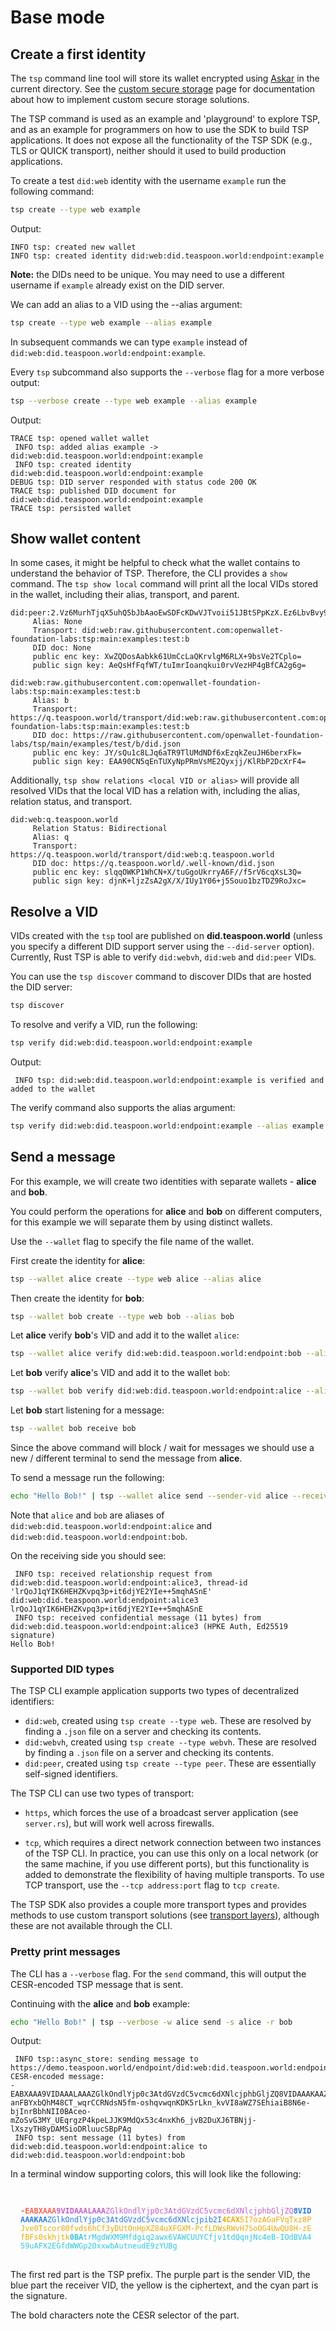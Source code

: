 # Base mode

## Create a first identity

The `tsp` command line tool will store its wallet encrypted using [Askar](https://github.com/openwallet-foundation/askar) in the current directory. See the [custom secure storage](../custom-secure-storage.md) page for documentation about how to implement custom secure storage solutions.

<div class="warning">
The TSP command is used as an example and 'playground' to explore TSP, and as an
example for programmers on how to use the SDK to build TSP applications. It does not
expose all the functionality of the TSP SDK (e.g., TLS or QUICK transport), neither
should it used to build production applications.
</div>

To create a test `did:web` identity with the username `example` run the following command:

```sh
tsp create --type web example
```

Output:

```
INFO tsp: created new wallet
INFO tsp: created identity did:web:did.teaspoon.world:endpoint:example
```

**Note:** the DIDs need to be unique. You may need to use a different username if `example` already exist on the DID server.

We can add an alias to a VID using the --alias argument:

```sh
tsp create --type web example --alias example
```

In subsequent commands we can type `example` instead of `did:web:did.teaspoon.world:endpoint:example`.

Every `tsp` subcommand also supports the `--verbose` flag for a more verbose output:

```sh
tsp --verbose create --type web example --alias example
```

Output:

```
TRACE tsp: opened wallet wallet
 INFO tsp: added alias example -> did:web:did.teaspoon.world:endpoint:example
 INFO tsp: created identity did:web:did.teaspoon.world:endpoint:example
DEBUG tsp: DID server responded with status code 200 OK
TRACE tsp: published DID document for did:web:did.teaspoon.world:endpoint:example
TRACE tsp: persisted wallet
```

## Show wallet content

In some cases, it might be helpful to check what the wallet contains to understand the behavior of TSP.
Therefore, the CLI provides a `show` command.
The `tsp show local` command will print all the local VIDs stored in the wallet,
including their alias, transport, and parent.

```
did:peer:2.Vz6MurhTjqX5uhQ5bJbAaoEwSDFcKDwVJTvoii51JBtSPpKzX.Ez6LbvBvy92yWENk8xKYmaX9X9nzMtQCQ2EqgdLKv2YkcpHo7.SeyJzIjp7InVyaSI6InRzcDovLyJ9LCJ0IjoidHNwIn0
	 Alias: None
	 Transport: did:web:raw.githubusercontent.com:openwallet-foundation-labs:tsp:main:examples:test:b
	 DID doc: None
	 public enc key: XwZQDosAabkk61UmCcLaQKrvlgM6RLX+9bsVe2TCplo=
	 public sign key: AeQsHfFqfWT/tuImrIoanqkui0rvVezHP4gBfCA2g6g=

did:web:raw.githubusercontent.com:openwallet-foundation-labs:tsp:main:examples:test:b
	 Alias: b
	 Transport: https://q.teaspoon.world/transport/did:web:raw.githubusercontent.com:openwallet-foundation-labs:tsp:main:examples:test:b
	 DID doc: https://raw.githubusercontent.com/openwallet-foundation-labs/tsp/main/examples/test/b/did.json
	 public enc key: JY/sQu1c8LJq6aTR9TlUMdNDf6xEzqkZeuJH6berxFk=
	 public sign key: EAA90CN5qEnTUXyNpPRmVsME2Qyxjj/KlRbP2DcXrF4=
```

Additionally, `tsp show relations <local VID or alias>`
will provide all resolved VIDs that the local VID has a relation with,
including the alias, relation status, and transport.

```
did:web:q.teaspoon.world
	 Relation Status: Bidirectional
	 Alias: q
	 Transport: https://q.teaspoon.world/transport/did:web:q.teaspoon.world
	 DID doc: https://q.teaspoon.world/.well-known/did.json
	 public enc key: slqqOWKP1WhCN+X/tuGgoUkrryA6F//f5rV6cqXsL3Q=
	 public sign key: djnK+ljzZsA2gX/X/IUy1Y06+j5Souo1bzTDZ9RoJxc=
```

## Resolve a VID

VIDs created with the `tsp` tool are published on **did.teaspoon.world** (unless you specify a different DID support server using the `--did-server` option).
Currently, Rust TSP is able to verify `did:webvh`, `did:web` and `did:peer` VIDs.

You can use the `tsp discover` command to discover DIDs that are hosted the DID server:

```sh
tsp discover
```

To resolve and verify a VID, run the following:

```sh
tsp verify did:web:did.teaspoon.world:endpoint:example
```

Output:

```
 INFO tsp: did:web:did.teaspoon.world:endpoint:example is verified and added to the wallet
```

The verify command also supports the alias argument:

```sh
tsp verify did:web:did.teaspoon.world:endpoint:example --alias example
```

## Send a message

For this example, we will create two identities with separate wallets - **alice** and **bob**.

You could perform the operations for **alice** and **bob** on different computers, for this example
we will separate them by using distinct wallets.

Use the `--wallet` flag to specify the file name of the wallet.

First create the identity for **alice**:

```sh
tsp --wallet alice create --type web alice --alias alice
```

Then create the identity for **bob**:

```sh
tsp --wallet bob create --type web bob --alias bob
```

Let **alice** verify **bob**'s VID and add it to the wallet `alice`:

```sh
tsp --wallet alice verify did:web:did.teaspoon.world:endpoint:bob --alias bob
```

Let **bob** verify **alice**'s VID and add it to the wallet `bob`:

```sh
tsp --wallet bob verify did:web:did.teaspoon.world:endpoint:alice --alias alice
```

Let **bob** start listening for a message:

```sh
tsp --wallet bob receive bob
```

Since the above command will block / wait for messages we should use
a new / different terminal to send the message from **alice**.

To send a message run the following:

```sh
echo "Hello Bob!" | tsp --wallet alice send --sender-vid alice --receiver-vid bob
```

Note that `alice` and `bob` are aliases of `did:web:did.teaspoon.world:endpoint:alice`
and `did:web:did.teaspoon.world:endpoint:bob`.

On the receiving side you should see:

```
 INFO tsp: received relationship request from did:web:did.teaspoon.world:endpoint:alice3, thread-id 'lrQoJ1qYIK6HEHZKvpq3p+it6djYE2YIe++5mqhASnE'
did:web:did.teaspoon.world:endpoint:alice3      lrQoJ1qYIK6HEHZKvpq3p+it6djYE2YIe++5mqhASnE
 INFO tsp: received confidential message (11 bytes) from did:web:did.teaspoon.world:endpoint:alice3 (HPKE Auth, Ed25519 signature)
Hello Bob!
```

### Supported DID types

The TSP CLI example application supports two types of decentralized identifiers:

- `did:web`, created using `tsp create --type web`. These are resolved by finding a `.json` file on a server and checking its contents.
- `did:webvh`, created using `tsp create --type webvh`. These are resolved by finding a `.json` file on a server and checking its contents.
- `did:peer`, created using `tsp create --type peer`. These are essentially self-signed identifiers.

The TSP CLI can use two types of transport:

- `https`, which forces the use of a broadcast server application (see `server.rs`),
  but will work well across firewalls.

- `tcp`, which requires a direct network connection between two instances of the TSP CLI.
  In practice, you can use this only on a local network (or the same machine, if you use different ports), but
  this functionality is added to demonstrate the flexibility of having multiple transports.
  To use TCP transport, use the `--tcp address:port` flag to `tcp create`.

The TSP SDK also provides a couple more transport types and provides methods to use custom transport solutions (see [transport layers](../transport.md)), although these are not available through the CLI.

### Pretty print messages

The CLI has a `--verbose` flag.
For the `send` command, this will output the CESR-encoded TSP message that is sent.

Continuing with the **alice** and **bob** example:

```sh
echo "Hello Bob!" | tsp --verbose -w alice send -s alice -r bob
```

Output:

```
 INFO tsp::async_store: sending message to https://demo.teaspoon.world/endpoint/did:web:did.teaspoon.world:endpoint:bob
CESR-encoded message:
-EABXAAA9VIDAAALAAAZGlkOndlYjp0c3AtdGVzdC5vcmc6dXNlcjphbGljZQ8VIDAAAKAAZGlkOndlYjp0c3AtdGVzdC5vcmc6dXNlcjpib2I4CAX7ngr3YHl2z91L-anFBYxbQhM48CT_wqrCCRNdsN5fm-oshqvwqnKDK5rLkn_kvVI8aWZ7SEhiaiB8N6e-bjInrBbhNII0BAceo-mZoSvG3MY_UEqrgzP4kpeLJJK9MdQx53c4nxKh6_jvB2DuXJ6TBNjj-lXszyTH8yDAMSioDRluucSBpPAg
 INFO tsp: sent message (11 bytes) from did:web:did.teaspoon.world:endpoint:alice to did:web:did.teaspoon.world:endpoint:bob
```

In a terminal window supporting colors, this will look like the following:

<code style="display: block; line-break: anywhere; padding: 1rem;">
<strong style="color: #F66151;">-EABXAAA</strong><span style="color: #C061CB;"><strong>9VIDAAALAAA</strong>ZGlkOndlYjp0c3AtdGVzdC5vcmc6dXNlcjphbGljZQ</span><span style="color: #2A7BDE;"><strong>8VIDAAAKAA</strong>ZGlkOndlYjp0c3AtdGVzdC5vcmc6dXNlcjpib2I</span><span style="color: #E9AD0C;"><strong>4CAX</strong>5I7ozAGaFVqTxz8PJve0Tscor80fvds6hCf3yDUtOnHpXZ84uXFGXM-PcfLDWsRWvH7SoOG4UwQU8H-zEfBFs0skhjtk</span><span style="color: #33C7DE;"><strong>0BA</strong>trMgdWXM9Mfdgiq2awx6VAWCUUYCfjv1tdQqnjNc4eB-IOdBVA459uAFX2EGfdWWGp2OxxwbAutneudE9zYUBg</span>
</code>

The first red part is the TSP prefix. The purple part is the sender VID, the blue
part the receiver VID, the yellow is the ciphertext, and the cyan part is the signature.

The bold characters note the CESR selector of the part.
